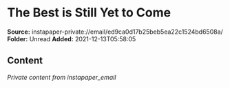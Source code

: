 # The Best is Still Yet to Come

**Source:** instapaper-private://email/ed9ca0d17b25beb5ea22c1524bd6508a/
**Folder:** Unread
**Added:** 2021-12-13T05:58:05




## Content
*Private content from instapaper_email*
